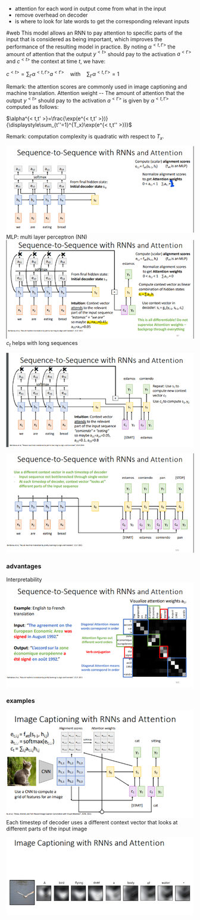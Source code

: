 * attention for each word in output come from what in the input
* remove overhead on decoder 
* is where to look for late words to get the corresponding relevant inputs

#web 
This model allows an RNN to pay attention to specific parts of the input that is considered as being important, which improves the performance of the resulting model in practice. By noting $\alpha^{< t, t'>}$ the amount of attention that the output $y^{< t >}$ should pay to the activation $a^{< t' >}$ and $c^{< t >}$ the context at time $t$, we have:

${c^{< t >}=\sum_{t'}\alpha^{< t, t' >}a^{< t' >}}\quad\textrm{with}\quad\sum_{t'}\alpha^{< t,t' >}=1$ 

Remark: the attention scores are commonly used in image captioning and machine translation.
Attention weight -- The amount of attention that the output $y^{< t >}$ should pay to the activation $a^{< t' >}$ is given by $\alpha^{< t,t' >}$ computed as follows:

$\alpha^{< t,t' >}=\frac{\exp(e^{< t,t' >})}{\displaystyle\sum_{t''=1}^{T_x}\exp(e^{< t,t'' >})}$

Remark: computation complexity is quadratic with respect to $T_x$.

![](attachment/c82fffb924753643a2f2d9e9f460c300.png)
MLP: multi layer perceptron (NN)
![](attachment/294e6caaa730f27daf82e667432d0e39.png)
$c_t$ helps with long sequences

![](attachment/3732d439a0a57679ce96b847769b6349.png)


![](attachment/c72405e9c2e9cec3a07af791e8e69923.png)


### advantages
Interpretability 
![](attachment/5c0a9186c82aac5f2519c7cd5ff60964.png)

### examples

![](attachment/0622384cf8424a612ceb52189c1c5505.png)
Each timestep of decoder uses a different context vector that looks at different parts of the input image

![](attachment/0a4a2290633872332f944ca2ca8f4e13.png)





